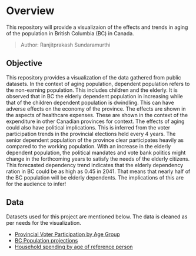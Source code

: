# Overview
This repository will provide a visualizaion of the effects and trends in aging of the population in British Columbia (BC) in Canada.
> Author: Ranjitprakash Sundaramurthi

## Objective
This repository provides a visualization of the data gathered from public datasets. In the context of aging population, dependent population refers to the non-earning population. This includes children and the elderly. It is observed that in BC the elderly dependent population in increasing while that of the children dependent population is dwindling. This can have adverse effects on the economy of the province. The effects are shown in the aspects of healthcare expenses. These are shown in the context of the expenditure in other Canadian provinces for context. The effects of aging could also have political implications. This is inferred from the voter participation trends in the provincial elections held every 4 years. The senior dependent population of the province clear participates heavily as compared to the working population. With an increase in the elderly dependent population, the political mandates and vote bank politics might change in the forthcoming years to satisfy the needs of the elderly citizens. This forecasted dependency trend indicates that the elderly dependency ration in BC could be as high as 0.45 in 2041. That means that nearly half of the BC population will be elderly dependents. The implications of this are for the audience to infer!
  
## Data
Datasets used for this project are mentioned below. The data is cleaned as per needs for the visualization.
* [Provincial Voter Participation by Age Group](https://catalogue.data.gov.bc.ca/dataset/provincial-voter-participation-by-age-group)
* [BC Population projections](https://catalogue.data.gov.bc.ca/dataset/bc-population-projections)
* [Household spending by age of reference person](https://www150.statcan.gc.ca/t1/tbl1/en/tv.action?pid=1110022701)
